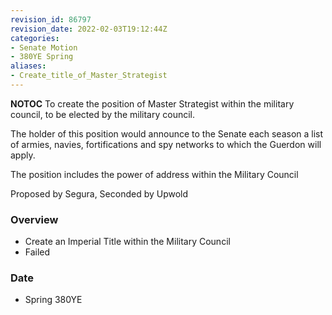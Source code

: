 ```yaml
---
revision_id: 86797
revision_date: 2022-02-03T19:12:44Z
categories:
- Senate Motion
- 380YE Spring
aliases:
- Create_title_of_Master_Strategist
---
```



__NOTOC__
To create the position of Master Strategist within the military council, to be elected by the military council. 

The holder of this position would announce to the Senate each season a list of armies, navies, fortifications and spy networks to which the Guerdon will apply.

The position includes the power of address within the Military Council

Proposed by Segura, Seconded by Upwold 

### Overview
* Create an Imperial Title within the Military Council
* Failed

### Date
* Spring 380YE